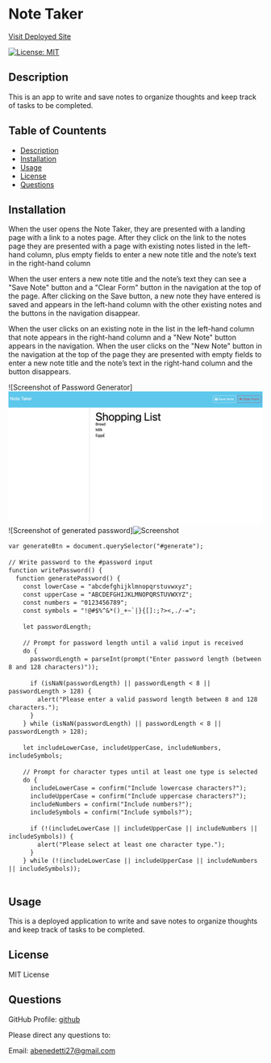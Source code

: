 # Note Taker

[Visit Deployed Site](https://abenedetti27.github.io/password-generator/)

[![License: MIT](https://img.shields.io/badge/License-MIT-yellow.svg)](https://opensource.org/licenses/MIT)

## Description <a name="description"></a>

This is an app to write and save notes to organize thoughts and keep track of tasks to be completed.

## Table of Countents 
- [Description](#description)
- [Installation](#installation)
- [Usage](#usage)
- [License](#license)
- [Questions](#questions)

## Installation <a name="installation"></a>
When the user opens the Note Taker, they are presented with a landing page with a link to a notes page. After they click on the link to the notes page they are presented with a page with existing notes listed in the left-hand column, plus empty fields to enter a new note title and the note’s text in the right-hand column

When the user enters a new note title and the note’s text they can see a "Save Note" button and a "Clear Form" button in the navigation at the top of the page. After clicking on the Save button, a new note they have entered is saved and appears in the left-hand column with the other existing notes and the buttons in the navigation disappear.

When the user clicks on an existing note in the list in the left-hand column that note appears in the right-hand column and a "New Note" button appears in the navigation. When the user clicks on the "New Note" button in the navigation at the top of the page
they are presented with empty fields to enter a new note title and the note’s text in the right-hand column and the button disappears.



![Screenshot of Password Generator]![Screenshot](image.png)
![Screenshot of generated password]![Screenshot](image-1.png)


```
var generateBtn = document.querySelector("#generate");

// Write password to the #password input
function writePassword() {
  function generatePassword() {
    const lowerCase = "abcdefghijklmnopqrstuvwxyz";
    const upperCase = "ABCDEFGHIJKLMNOPQRSTUVWXYZ";
    const numbers = "0123456789";
    const symbols = "!@#$%^&*()_+~`|}{[]:;?><,./-=";

    let passwordLength;

    // Prompt for password length until a valid input is received
    do {
      passwordLength = parseInt(prompt("Enter password length (between 8 and 128 characters)"));

      if (isNaN(passwordLength) || passwordLength < 8 || passwordLength > 128) {
        alert("Please enter a valid password length between 8 and 128 characters.");
      }
    } while (isNaN(passwordLength) || passwordLength < 8 || passwordLength > 128);

    let includeLowerCase, includeUpperCase, includeNumbers, includeSymbols;

    // Prompt for character types until at least one type is selected
    do {
      includeLowerCase = confirm("Include lowercase characters?");
      includeUpperCase = confirm("Include uppercase characters?");
      includeNumbers = confirm("Include numbers?");
      includeSymbols = confirm("Include symbols?");

      if (!(includeLowerCase || includeUpperCase || includeNumbers || includeSymbols)) {
        alert("Please select at least one character type.");
      }
    } while (!(includeLowerCase || includeUpperCase || includeNumbers || includeSymbols));


```

## Usage <a name="usage"></a>
This is a deployed application to write and save notes to organize thoughts and keep track of tasks to be completed.


## License <a name="license"></a>
MIT License


## Questions <a name="questions"></a>

GitHub Profile: [github](https://github.com/abenedetti27)

Please direct any questions to:

Email: abenedetti27@gmail.com
